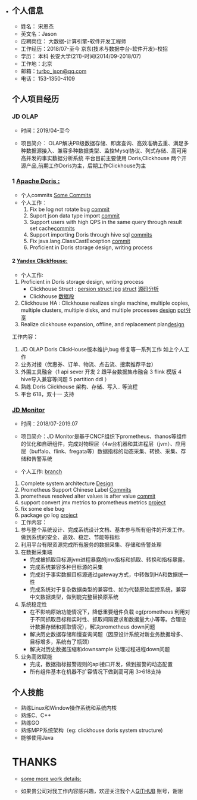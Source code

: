 - ## 个人信息

  - 姓名： 宋恩杰
  - 英文名：Jason
  - 应聘岗位： 大数据-计算引擎-软件开发工程师
  - 工作经历：2018/07-至今  京东(技术与数据中台-软件开发)-校招
  - 学历： 本科 长安大学(211)-时间(2014/09-2018/07)
  - 工作地：北京
  - 邮箱：turbo_json@qq.com
  - 电话： 153-1350-4109

  

  ## 个人项目经历

  

  ### JD OLAP 

  - 时间：2019/04-至今 

  - 项目简介： OLAP解决PB级数据存储、即席查询、高效准确去重、满足多种数据源接入、兼容多种数据类型、监控Mysql协议、列式存储、高可用高并发的事实数据分析系统 平台目前主要使用 Doris,Clickhouse 两个开源产品,前期工作Doris为主，后期工作Clickhouse为主

  

  ### 1 [Apache Doris :](  https://github.com/apache/incubator-doris)

  - 个人commits [Some Commits]( https://github.com/songenjie/incubator-doris/commits/songenjie-commit)
  - 个人工作：
    1. Fix be log not rotate bug [commit](https://github.com/songenjie/incubator-doris/commit/95764a54c0711181361cec726cb9b1faacef4f43)
    2. Suport json data type import [commit](https://github.com/songenjie/incubator-doris/commit/26c0e6fb55bd3660c02c0c9fc62e5472d894f69c)
    3. Support users with high QPS in the same query through result set cache[commits](https://github.com/apache/incubator-doris/pull/4284/files)
    4. Support importing Doris through hive sql [commits](https://github.com/songenjie/incubator-doris/commit/043d80586963d9a22c3d21517d9c6fcc3c54ed4e)
    5. Fix java.lang.ClassCastException [commit](https://github.com/apache/incubator-doris/pull/2667/files)
    6. Proficient in Doris storage design, writing process

  

  #### 2 [Yandex  ClickHouse: ](https://github.com/ClickHouse/ClickHouse)

  - 个人工作:

  1. Proficient in Doris storage design, writing process
     - Clickhouse Struct : [persion struct jpg](https://github.com/songenjie/daily_notes/blob/master/source/clickhouse_storage1.jpg)         [struct](https://www.processon.com/view/link/5eec71e4e401fd1fd2a026b2)           [源码分析](https://github.com/songenjie/daily_notes/blob/master/2020/7月/工作/读clickhouse原理解析与应用实践有感.md) 
     - Clickhouse [数据段](https://github.com/songenjie/daily_notes/blob/master/2020/7月/工作/clickhouse_数据标记.md)
  2. Clickhouse HA : Clickhouse realizes single machine, multiple copies, multiple clusters, multiple disks, and multiple processes [design](https://www.processon.com/view/link/5f0580e17d9c08442052bfd6) [ppt分享](https://github.com/songenjie/daily_notes/blob/master/2020/8月/工作/clickhouse-扩缩容.pptx)
  3. Realize clickhouse expansion, offline, and replacement plan[design](https://www.processon.com/view/link/5eec8b70e0b34d4dba4879b3)

  

  工作内容：

  1. JD OLAP Doris ClickHouse版本维护,bug 修复等一系列工作 如上个人工作
  2. 业务对接（优惠券、订单、物流、点击流、搜索推荐平台）
  3. 外围工具融合（1 api sever 开发 2 跟平台数据集市融合 3 flink 模版 4 hive导入兼容等问题 5 partition ddl ）
  4. 熟练 Doris  Ciickhouse 架构、存储、写入.. 等流程
  5. 平台 618，双十一 支持

  

  ###  [JD Monitor]( https://github.com/prometheus/prometheus)

  - 时间：2018/07-2019.07

  - 项目简介：JD Monitor是基于CNCF组织下prometheus、thanos等组件的优化和自研组件，完成对物理层（4w台机器和其进程层（jvm）、应用层（buffalo、flink、fregata等）数据指标的动态采集、转换、采集、存储和告警系统 

  

  - 个人工作: [branch](https://github.com/songenjie/prometheus/commits/branch-v2.10.0)


  1. Complete system architecture [Design](https://github.com/songenjie/daily_notes/blob/master/source/prometheus_alll_monitor.jpg)
  2. Prometheus Support Chinese Label [Commits](https://github.com/songenjie/prometheus/commit/c98f89f33c024d10ab2bfedeb7464acb9af04b88)
  3. prometheus resolved alter values is after value [commit](https://github.com/songenjie/prometheus/commit/d55c3575f7d81729375f17dff9d628fa0fa39652)
  4. support  convert jmx metrics to prometheus metrics [project]( https://github.com/songenjie/jmx-to-metrics)
  5. fix some else bug 
  6. package  go log [project](https://github.com/songenjie/go)

  

  - 工作内容：

  1. 参与整个系统设计、完成系统设计文档、基本参与所有组件的开发工作。做到系统的安全、高效、稳定、节能等指标
  2. 利用平台有限资源完成所有服务的数据采集、存储和告警处理
  3. 在数据采集端  
     - 完成被抓取目标源jvm进程暴露的jmx指标和抓取、转换和指标暴露。 
     - 完成系统兼容多种目标源的采集 
     - 完成对于事实数据目标源通过gateway方式，中转做到HA和数据统一性 
     - 完成系统对于复杂数据类型的兼容性、如为代替原始监控系统，兼容中文数据类型，做到能完整替换原系统
  4. 系统稳定性 
     - 在不影响原始功能情况下，降低重要组件负载 eg(prometheus 利用对于不同抓取目标和实时性、抓取间隔要求和数据量大小等等。合理设计数据存储和抓取情况），解决prometheus down问题 
     - 解决历史数据存储和慢查询问题（因原设计系统对新业务数据增多、目标增多，系统有了瓶颈） 
     - 解决对历史数据压缩和downsample 处理过程进程down问题
  5. 业务高效赋能 
     - 完成，数据指标报警规则的api接口开发，做到报警的动态配置 
     - 所有组件基本在机器不扩容情况下做到高可用 3>618支持

  

  ## 个人技能

  - 熟练Linux和Window操作系统和系统内核
  - 熟练C、C++
  - 熟练GO
  - 熟练MPP系统架构（eg: clickhouse doris system structure)
  - 能够使用Java

  

  # THANKS

  - [some more work details:]( https://github.com/songenjie/daily_notes/blob/master/resume.md)

  - 如果贵公司对我工作内容感兴趣，欢迎关注我个人[GITHUB](https://github.com/songenjie) 账号，谢谢